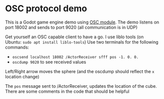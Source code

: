 # OSC protocol demo

This is a Godot game engine demo using [OSC module](https://github.com/djiamnot/gdosc). The demo listens on port 18002 and sends to port 9020 (all communication is in UDP)

Get yourself an OSC capable client to have a go. I use liblo tools (on Ubuntu: `sudo apt install liblo-tools`)
Use two terminals for the following commands:

* `oscsend localhost 18002 /ActorReceiver sfff pos -1. 0. 0.`
* `oscdump 9020` to see received values

Left/Right arrow moves the sphere (and the oscdump should reflect the `x` location change)

The `pos` message sent to /ActorReceiver, updates the location of the cube.
There are some comments in the code that should be helpful
